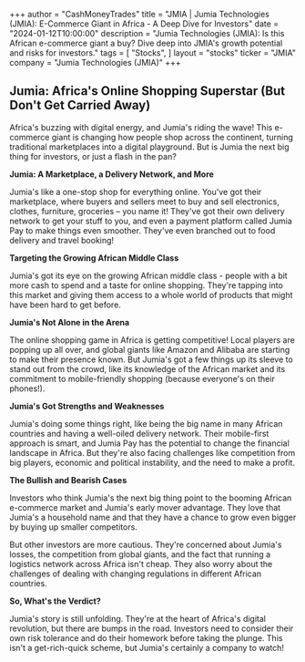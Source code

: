 +++
author = "CashMoneyTrades"
title = "JMIA |  Jumia Technologies (JMIA):  E-Commerce Giant in Africa - A Deep Dive for Investors"
date = "2024-01-12T10:00:00"
description = "Jumia Technologies (JMIA): Is this African e-commerce giant a buy?  Dive deep into JMIA's growth potential and risks for investors."
tags = [
"Stocks",
]
layout = "stocks"
ticker = "JMIA"
company = "Jumia Technologies (JMIA)"
+++
        


## Jumia: Africa's Online Shopping Superstar (But Don't Get Carried Away)

Africa's buzzing with digital energy, and Jumia's riding the wave! This e-commerce giant is changing how people shop across the continent, turning traditional marketplaces into a digital playground. But is Jumia the next big thing for investors, or just a flash in the pan? 

**Jumia: A Marketplace, a Delivery Network, and More**

Jumia's like a one-stop shop for everything online. You've got their marketplace, where buyers and sellers meet to buy and sell electronics, clothes, furniture, groceries – you name it! They've got their own delivery network to get your stuff to you, and even a payment platform called Jumia Pay to make things even smoother.  They've even branched out to food delivery and travel booking!

**Targeting the Growing African Middle Class**

Jumia's got its eye on the growing African middle class - people with a bit more cash to spend and a taste for online shopping.  They're tapping into this market and giving them access to a whole world of products that might have been hard to get before.

**Jumia's Not Alone in the Arena**

The online shopping game in Africa is getting competitive!  Local players are popping up all over, and global giants like Amazon and Alibaba are starting to make their presence known. But Jumia's got a few things up its sleeve to stand out from the crowd, like its knowledge of the African market and its commitment to mobile-friendly shopping (because everyone's on their phones!). 

**Jumia's Got Strengths and Weaknesses**

Jumia's doing some things right, like being the big name in many African countries and having a well-oiled delivery network. Their mobile-first approach is smart, and Jumia Pay has the potential to change the financial landscape in Africa. But they're also facing challenges like competition from big players, economic and political instability, and the need to make a profit.

**The Bullish and Bearish Cases**

Investors who think Jumia's the next big thing point to the booming African e-commerce market and Jumia's early mover advantage. They love that Jumia's a household name and that they have a chance to grow even bigger by buying up smaller competitors.

But other investors are more cautious. They're concerned about Jumia's losses, the competition from global giants, and the fact that running a logistics network across Africa isn't cheap. They also worry about the challenges of dealing with changing regulations in different African countries.

**So, What's the Verdict?**

Jumia's story is still unfolding.  They're at the heart of Africa's digital revolution, but there are bumps in the road.  Investors need to consider their own risk tolerance and do their homework before taking the plunge.  This isn't a get-rich-quick scheme, but Jumia's certainly a company to watch! 

        